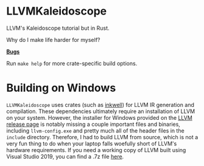 # LLVMKaleidoscope

LLVM's Kaleidoscope tutorial but in Rust.

Why do I make life harder for myself?

**[Bugs](/BUGS.md)**

Run `make help` for more crate-specific build options.

# Building on Windows

`LLVMKaleidoscope` uses crates
(such as [inkwell](https://crates.io/crates/inkwell))
for LLVM IR generation and compilation. These dependencies ultimately require
an installation of LLVM on your system. However, the installer for Windows
provided on the
[LLVM release page](https://github.com/llvm/llvm-project/releases)
is notably missing a couple important files and binaries, including
`llvm-config.exe` and pretty much all of the header files in the `include`
directory. Therefore, I had to build LLVM from source, which is not a very
fun thing to do when your laptop falls woefully short of LLVM's hardware
requirements. If you need a working copy of LLVM built using Visual Studio
2019, you can find a .7z file [here]().
